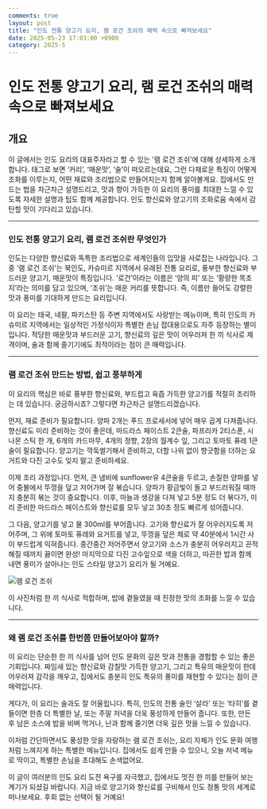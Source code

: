 ```yaml
---
comments: true
layout: post
title: "인도 전통 양고기 요리, 램 로건 조쉬의 매력 속으로 빠져보세요"
date: 2025-05-23 17:03:00 +0900
category: 2025-5
---
```


# 인도 전통 양고기 요리, 램 로건 조쉬의 매력 속으로 빠져보세요  

## 개요  
이 글에서는 인도 요리의 대표주자라고 할 수 있는 '램 로건 조쉬'에 대해 상세하게 소개합니다. 태그로 보면 ‘커리’, ‘매운맛’, ‘술’이 떠오르는데요, 그런 다채로운 특징이 어떻게 조화를 이루는지, 어떤 재료와 조리법으로 만들어지는지 함께 알아볼게요. 집에서도 만드는 법을 차근차근 설명드리고, 맛과 향이 가득한 이 요리의 풍미를 최대한 느낄 수 있도록 자세한 설명과 팁도 함께 제공합니다. 인도 향신료와 양고기의 조화로움 속에서 감탄할 맛이 기다리고 있습니다.

---

### 인도 전통 양고기 요리, 램 로건 조쉬란 무엇인가  
인도는 다양한 향신료와 독특한 조리법으로 세계인들의 입맛을 사로잡는 나라입니다. 그중 ‘램 로건 조쉬’는 북인도, 카슈미르 지역에서 유래된 전통 요리로, 풍부한 향신료와 부드러운 양고기, 매운맛이 특징입니다. ‘로건’이라는 이름은 ‘양의 피’ 또는 ‘황량한 목초지’라는 의미를 담고 있으며, ‘조쉬’는 매운 커리를 뜻합니다. 즉, 이름만 들어도 강렬한 맛과 풍미를 기대하게 만드는 요리입니다.  

이 요리는 태국, 네팔, 파키스탄 등 주변 지역에서도 사랑받는 메뉴이며, 특히 인도의 카슈미르 지역에서는 일상적인 가정식이자 특별한 손님 접대용으로도 자주 등장하는 별미입니다. 적당한 매운맛과 부드러운 고기, 향신료의 깊은 맛이 어우러져 한 끼 식사로 제격이며, 술과 함께 즐기기에도 최적이라는 점이 큰 매력입니다.

---

### 램 로건 조쉬 만드는 방법, 쉽고 풍부하게  
이 요리의 핵심은 바로 풍부한 향신료와, 부드럽고 육즙 가득한 양고기를 적절히 조리하는 데 있습니다. 궁금하시죠? 그렇다면 차근차근 설명드리겠습니다.

먼저, 재료 준비가 필요합니다. 양파 2개는 푸드 프로세서에 넣어 매우 곱게 다져줍니다. 향신료도 미리 준비하는 것이 좋은데, 마드라스 페이스트 2큰술, 파프리카 2티스푼, 시나몬 스틱 한 개, 6개의 카드마무, 4개의 정향, 2장의 월계수 잎, 그리고 토마토 퓨레 1큰술이 필요합니다. 양고기는 깍둑썰기해서 준비하고, 더할 나위 없이 향긋함을 더하는 요거트와 다진 고수도 잊지 말고 준비하세요.  

이제 조리 과정입니다. 먼저, 큰 냄비에 sunflower유 4큰술을 두르고, 손질한 양파를 넣어 중불에서 뚜껑을 덮고 저어가며 잘 볶습니다. 양파가 황금빛이 돌고 부드러워질 때까지 충분히 볶는 것이 중요합니다. 이후, 마늘과 생강을 다져 넣고 5분 정도 더 볶다가, 미리 준비한 마드라스 페이스트와 향신료를 모두 넣고 30초 정도 빠르게 섞어줍니다.  

그 다음, 양고기를 넣고 물 300ml를 부어줍니다. 고기와 향신료가 잘 어우러지도록 저어주며, 그 위에 토마토 퓨레와 요거트를 넣고, 뚜껑을 덮은 채로 약 40분에서 1시간 사이 부드럽게 익혀줍니다. 중간중간 저어주면서 양고기와 소스가 충분히 어우러지고 끈적해질 때까지 끓이면 완성! 마지막으로 다진 고수잎으로 색을 더하고, 따끈한 밥과 함께 내면 풍미가 살아나는 인도 스타일 양고기 요리가 될 거예요.

![램 로건 조쉬](https://www.themealdb.com/images/media/meals/vvstvq1487342592.jpg)

이 사진처럼 한 끼 식사로 적합하며, 밥에 곁들였을 때 진정한 맛의 조화를 느낄 수 있습니다.

---

### 왜 램 로건 조쉬를 한번쯤 만들어보아야 할까?  
이 요리는 단순한 한 끼 식사를 넘어 인도 문화의 깊은 맛과 전통을 경험할 수 있는 좋은 기회입니다. 짜임새 있는 향신료와 감칠맛 가득한 양고기, 그리고 특유의 매운맛이 한데 어우러져 감각을 깨우고, 집에서도 충분히 인도 특유의 풍미를 재현할 수 있다는 점이 큰 매력입니다.

게다가, 이 요리는 술과도 잘 어울립니다. 특히, 인도의 전통 술인 ‘살라’ 또는 ‘타히’를 곁들이면 한층 더 특별한 날, 또는 주말 저녁을 더욱 풍성하게 만들어 줍니다. 또한, 만든 후 남은 소스에 밥을 비벼 먹거나, 난과 함께 즐기면 더욱 깊은 맛을 느낄 수 있습니다.  

이처럼 간단하면서도 풍성한 맛을 자랑하는 램 로건 조쉬는, 요리 자체가 인도 문화 여행처럼 느껴지게 하는 특별한 메뉴입니다. 집에서도 쉽게 만들 수 있으니, 오늘 저녁 메뉴로 딱이고, 특별한 손님을 초대해도 손색없어요.  

이 글이 여러분의 인도 요리 도전 욕구를 자극했고, 집에서도 멋진 한 끼를 만들어 보는 계기가 되셨길 바랍니다. 지금 바로 양고기와 향신료를 구비해서 인도 정통 맛의 세계로 떠나보세요. 후회 없는 선택이 될 거예요!